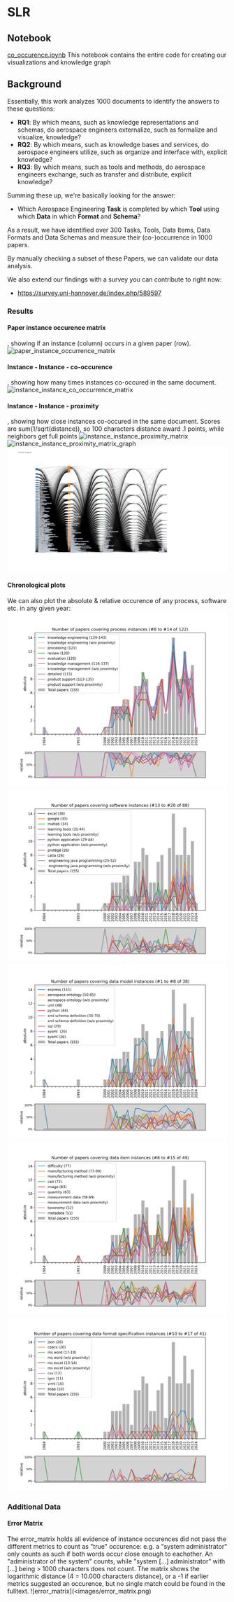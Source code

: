 # SLR

## Notebook
[co_occurence.ipynb](co_occurence.ipynb)
This notebook contains the entire code for creating our visualizations and knowledge graph

## Background
Essentially, this work analyzes 1000 documents to identify the answers to these questions:

- **RQ1**: By which means, such as knowledge representations and schemas, do aerospace engineers externalize, such as formalize and visualize, knowledge?
- **RQ2**: By which means, such as knowledge bases and services, do aerospace engineers utilize, such as organize and interface with, explicit knowledge?
- **RQ3**: By which means, such as tools and methods, do aerospace engineers exchange, such as transfer and distribute, explicit knowledge?

Summing these up, we're basically looking for the answer:

- Which Aerospace Engineering **Task** is completed by which **Tool** using which **Data** in which **Format** and **Schema**?

As a result, we have identified over 300 Tasks, Tools, Data Items, Data Formats and Data Schemas and measure their (co-)occurrence in 1000 papers.

By manually checking a subset of these Papers, we can validate our data analysis.

We also extend our findings with a survey you can contribute to right now:

- https://survey.uni-hannover.de/index.php/589597

### Results
#### Paper instance occurence matrix
, showing if an instance (column) occurs in a given paper (row). 
![paper_instance_occurrence_matrix](<images/paper_instance_occurrence_matrix.png>)

#### Instance - Instance - co-occurence
, showing how many times instances co-occured in the same document.
![instance_instance_co_occurrence_matrix](<images/instance_instance_co_occurrence_matrix.png>)

#### Instance - Instance - proximity
, showing how close instances co-occured in the same document. Scores are sum(1/sqrt(distance)), so 100 characters distance award .1 points, while neighbors get full points 
![instance_instance_proximity_matrix](<images/instance_instance_proximity_matrix.png>)
![instance_instance_proximity_matrix_graph](<images/instance_instance_proximity_matrix_graph.png>)
![instance_instance_proximity_matrix_sankey](<images/instance_instance_proximity_matrix_sankey.png>)

#### Chronological plots
We can also plot the absolute & relative occurence of any process, software etc. in any given year:
![year_instance_occurrence_matrix_process_008_to_014](<images/year_instance_occurrence_matrix_process_008_to_014.png>)
![year_instance_occurrence_matrix_software_013_to_020](<images/year_instance_occurrence_matrix_software_013_to_020.png>)
![year_instance_occurrence_matrix_data_model_001_to_008](<images/year_instance_occurrence_matrix_data_model_001_to_008.png>)
![year_instance_occurrence_matrix_data_item_008_to_015](<images/year_instance_occurrence_matrix_data_item_008_to_015.png>)
![year_instance_occurrence_matrix_data_format_specification_010_to_017](<images/year_instance_occurrence_matrix_data_format_specification_010_to_017.png>)

### Additional Data

#### Error Matrix
The error_matrix holds all evidence of instance occurences did not pass the different metrics to count as "true" occurence: e.g. a "system administrator" only counts as such if both words occur close enough to eachother. An "administrator of the system" counts, while "system [...] administrator" with [...] being > 1000 characters does not count. The matrix shows the logarithmic distance (4 = 10.000 characters distance), or a -1 if earlier metrics suggested an occurence, but no single match could be found in the fulltext. 
![error_matrix](<images/error_matrix.png)